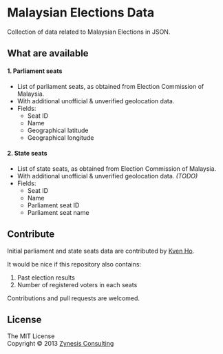 # Malaysian Elections Data

Collection of data related to Malaysian Elections in JSON.

## What are available

#### 1. Parliament seats

- List of parliament seats, as obtained from Election Commission of Malaysia.
- With additional unofficial & unverified geolocation data.
- Fields:
    - Seat ID
    - Name
    - Geographical latitude
    - Geographical longitude



#### 2. State seats

- List of state seats, as obtained from Election Commission of Malaysia.
- With additional unofficial & unverified geolocation data. _(TODO)_
- Fields:
    - Seat ID
    - Name
    - Parliament seat ID
    - Parliament seat name

## Contribute

Initial parliament and state seats data are contributed by [Kven Ho](https://github.com/imkven).

It would be nice if this repository also contains:

1. Past election results
1. Number of registered voters in each seats

Contributions and pull requests are welcomed.


## License
The MIT License  
Copyright © 2013 [Zynesis Consulting](http://zynesis.com/)

